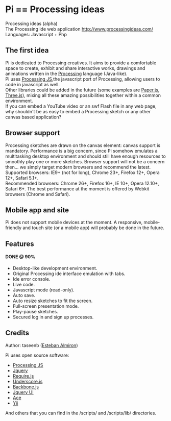# Pi == Processing ideas

Processing ideas (alpha)  
The Processing ide web application http://www.processingideas.com/  
Languages: Javascript + Php  

## The first idea
Pi is dedicated to Processing creatives. It aims to provide a comfortable space to create, exhibit and share interactive works, drawings and animations written in the [Processing](http://processing.org/) language (Java-like).  
Pi uses [Processing JS](http://processingjs.org/),the javascript port of Processing, allowing users to code in javascript as well.  
Other libraries could be added in the future (some examples are [Paper.js](http://paperjs.org/), [Three.js](http://threejs.org/)), mixing all these amazing possibilities together within a common environment.  
If you can embed a YouTube video or an swf Flash file in any web page, why shouldn't be as easy to embed a Processing sketch or any other canvas based application?  


## Browser support
Processing sketches are drawn on the canvas element: canvas support is mandatory.
Performance is a big concern, since Pi somehow emulates a multitasking desktop environment and should still have enough resources to smoothly play one or more sketches. Browser support will not be a concern then... we simply target modern browsers and recommend the latest.
Supported browsers: IE9+ (not for long), Chrome 23+, Firefox 12+, Opera 12+, Safari 5.1+.  
Recommended browsers: Chrome 26+, Firefox 16+, IE 10+, Opera 12.10+, Safari 6+.
The best performance at the moment is offered by Webkit browsers (Chrome and Safari).

## Mobile app and site
Pi does not support mobile devices at the moment. A responsive, mobile-friendly and touch site (or a mobile app) will probably be done in the future.  


## Features

#### DONE @ 90%
- Desktop-like development environment.
- Original Processing ide interface emulation with tabs.
- Ide error console.
- Live code.
- Javascript mode (read-only).
- Auto save.
- Auto resize sketches to fit the screen.
- Full-screen presentation mode.
- Play-pause sketches.
- Secured log in and sign up processes.


## Credits
Author: taseenb ([Esteban Almiron](http://www.estebanalmiron.com))  

Pi uses open source software:  
- [Processing JS](http://processingjs.org/)
- [Jquery](http://jquery.com/)
- [Require.js](http://requirejs.org/)
- [Underscore.js](http://underscorejs.org/)
- [Backbone.js](http://backbonejs.org/)
- [Jquery UI](http://jqueryui.com/)
- [Ace](http://ace.ajax.org/)
- [Yii](http://www.yiiframework.com/)

And others that you can find in the /scripts/ and /scripts/lib/ directories.  

